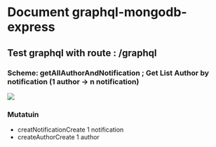 <h1>Document graphql-mongodb-express </h1> 
<h2>Test graphql with route : /graphql </h2> 
<h3>Scheme: getAllAuthorAndNotification  ; <span>Get List Author by notification (1 author -> n notification) </span></h3>
<img src="![image](https://user-images.githubusercontent.com/68454625/163559261-29033b38-2ba5-4c2b-b1c4-96df49343ce8.png)" />

<h3>Mutatuin</h3>
<ul>
  <li>creatNotification<span>Create 1 notification </span></li>
    <li>createAuthor<span>Create 1 author </span></li>
</ul>


